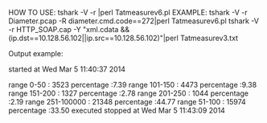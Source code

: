  HOW TO USE: tshark -V -r <file name>|perl Tatmeasurev6.pl
 EXAMPLE:  tshark -V -r Diameter.pcap -R diameter.cmd.code==272|perl Tatmeasurev6.pl 
           tshark -V -r HTTP_SOAP.cap -Y "xml.cdata && (ip.dst==10.128.56.102||ip.src==10.128.56.102)"|perl Tatmeasurev3.txt


Output example:

  started  at Wed Mar  5 11:40:37 2014
  
range 0-50 : 3523  percentage :7.39
range 101-150 : 4473  percentage :9.38
range 151-200 : 1327  percentage :2.78
range 201-250 : 1044  percentage :2.19
range 251-100000 : 21348  percentage :44.77
range 51-100 : 15974  percentage :33.50
executed stopped at Wed Mar  5 11:43:09 2014
